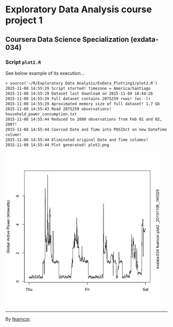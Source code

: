 # **Exploratory Data Analysis** course project 1
## Coursera Data Science Specialization (exdata-034)
### Script `plot2.R`

See below example of its execution...

```
> source('~/R/Exploratory Data Analysis/ExData_Plotting1/plot2.R')
2015-11-08 14:55:29 Script started! timezone = America/Santiago
2015-11-08 14:55:29 Dataset last download on 2015-11-04 18:44:26
2015-11-08 14:55:29 Full dataset contains 2075259 rows! (wc -l)
2015-11-08 14:55:29 Aproximated memory size of full dataset! 1.7 Gb
2015-11-08 14:55:43 Read 2075259 observations! household_power_consumption.txt
2015-11-08 14:55:44 Reduced to 2880 observations from Feb 01 and 02, 2007!
2015-11-08 14:55:44 Coerced Date and Time into POSIXct on new DateTime column!
2015-11-08 14:55:44 Eliminated original Date and Time columns!
2015-11-08 14:55:44 Plot generated! plot2.png
```

![plot2.png](https://raw.githubusercontent.com/feamcor/ExData_Plotting1/master/plot2.png "Plot 2")

---
By [feamcor](https://github.com/feamcor).